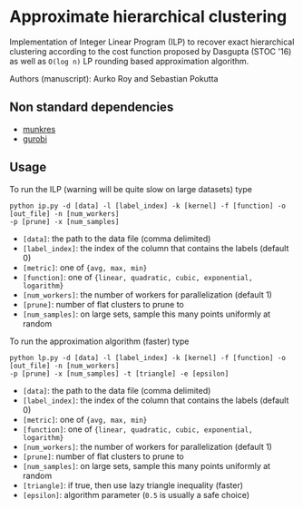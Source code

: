 # Approximate hierarchical clustering  

Implementation of Integer Linear Program (ILP) to recover exact hierarchical clustering
according to the cost function proposed by Dasgupta (STOC '16) as well as `O(log n)`
LP rounding based approximation algorithm. 

Authors (manuscript): Aurko Roy and Sebastian Pokutta 

## Non standard dependencies
 - [munkres](https://pypi.python.org/pypi/munkres/)
 - [gurobi](http://www.gurobi.com/) 

## Usage
To run the ILP (warning will be quite slow on large datasets) type

```shell
python ip.py -d [data] -l [label_index] -k [kernel] -f [function] -o [out_file] -n [num_workers] 
-p [prune] -x [num_samples]
```

* `[data]`: the path to the data file (comma delimited)
* `[label_index]`: the index of the column that contains the labels (default 0)
* `[metric]`: one of `{avg, max, min}`
* `[function]`: one of `{linear, quadratic, cubic, exponential, logarithm}`
* `[num_workers]`: the number of workers for parallelization (default 1)
* `[prune]`: number of flat clusters to prune to
* `[num_samples]`: on large sets, sample this many points uniformly at random

To run the approximation algorithm (faster) type

```shell
python lp.py -d [data] -l [label_index] -k [kernel] -f [function] -o [out_file] -n [num_workers] 
-p [prune] -x [num_samples] -t [triangle] -e [epsilon]
```

* `[data]`: the path to the data file (comma delimited)
* `[label_index]`: the index of the column that contains the labels (default 0)
* `[metric]`: one of `{avg, max, min}`
* `[function]`: one of `{linear, quadratic, cubic, exponential, logarithm}`
* `[num_workers]`: the number of workers for parallelization (default 1)
* `[prune]`: number of flat clusters to prune to
* `[num_samples]`: on large sets, sample this many points uniformly at random
* `[triangle]`: if true, then use lazy triangle inequality (faster)
* `[epsilon]`: algorithm parameter (`0.5` is usually a safe choice)
